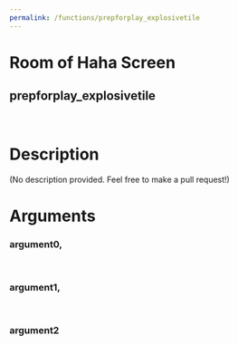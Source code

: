 ```yaml
---
permalink: /functions/prepforplay_explosivetile
---
```

# Room of Haha Screen  
## prepforplay_explosivetile  
&nbsp;  
# Description  
(No description provided. Feel free to make a pull request!) 
&nbsp;  
# Arguments
### argument0, 

&nbsp;  
### argument1, 

&nbsp;  
### argument2

&nbsp;  


